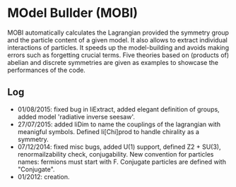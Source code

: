 # MOdel BuIlder (MOBI)

MOBI automatically calculates the Lagrangian provided the symmetry group and the particle content of a given model. It also allows to extract individual interactions of particles. It speeds up the model-building and avoids making errors such as forgetting crucial terms. Five theories  based on (products of) abelian and discrete symmetries are given as examples to showcase the performances of the code.

## Log
* 01/08/2015: fixed bug in liExtract, added elegant definition of groups, added model 'radiative inverse seesaw'.  
* 27/07/2015: added liDim to name the couplings of the lagrangian with meanigful symbols. Defined li\[Chi]prod to handle chirality as a symmetry.
* 07/12/2014: fixed misc bugs, added U(1) support, defined Z2 + SU(3), renormailzability check, conjugability. New convention for particles names: fermions must start with F. Conjugate particles are defined with "Conjugate".
* 01/2012: creation. 
